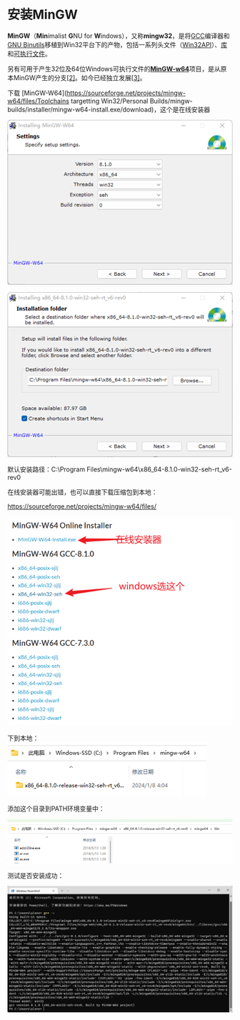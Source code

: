 # 安装MinGW

**MinGW**（**Min**imalist **G**NU for **W**indows），又称**mingw32**，是将[GCC](https://zh.wikipedia.org/wiki/GCC)编译器和[GNU Binutils](https://zh.wikipedia.org/wiki/GNU_Binutils)移植到Win32平台下的产物，包括一系列头文件（[Win32API](https://zh.wikipedia.org/wiki/Windows_API)）、[库](https://zh.wikipedia.org/wiki/靜態連結函式庫)和[可执行文件](https://zh.wikipedia.org/wiki/可执行文件)。

另有可用于产生32位及64位Windows可执行文件的[**MinGW-w64**](https://zh.wikipedia.org/wiki/Mingw-w64)项目，是从原本MinGW产生的分支[[2\]](https://zh.wikipedia.org/wiki/MinGW#cite_note-2)。如今已经独立发展[[3\]](https://zh.wikipedia.org/wiki/MinGW#cite_note-3)。



下载 [MinGW-W64](https://sourceforge.net/projects/mingw-w64/files/Toolchains targetting Win32/Personal Builds/mingw-builds/installer/mingw-w64-install.exe/download)，这个是在线安装器

![image-20240108035426929](img/image-20240108035426929.png)



![image-20240108035524741](img/image-20240108035524741.png)

默认安装路径：C:\Program Files\mingw-w64\x86_64-8.1.0-win32-seh-rt_v6-rev0



在线安装器可能出错，也可以直接下载压缩包到本地：

https://sourceforge.net/projects/mingw-w64/files/

![image-20240108040921811](img/image-20240108040921811.png)

下到本地：![image-20240108040942340](img/image-20240108040942340.png)

添加这个目录到PATH环境变量中：

![image-20240108041033853](img/image-20240108041033853.png)



测试是否安装成功：

![image-20240108041106883](img/image-20240108041106883.png)